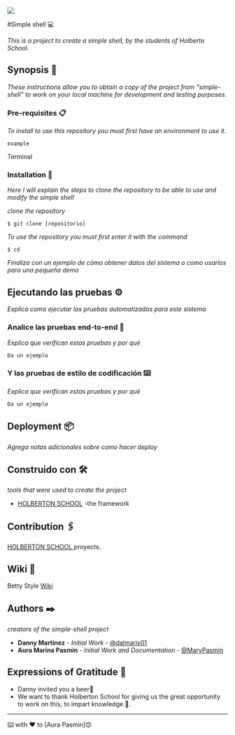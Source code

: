![](https://trinityventures.com/uploads/images/portfolio/_270xAUTO_crop_center-center/Holberton-3.png)

#Simple shell 💻

_This is a project to create a simple shell, by the students of Holberto School._

## Synopsis 🚀

_These instructions allow you to obtain a copy of the project from
"simple-shell" to work on your local machine for development and testing purposes._

### Pre-requisites 📋

_To install to use this repository you must first have an environment to use it._

```
example
```
Terminal

### Installation 🔧

_Here I will explain the steps to clone the repository to be able to use and modify the simple shell_

_clone the repository_

```
$ git clone [repositorio]
```

_To use the repository you must first enter it with the command_

```
$ cd
```

_Finaliza con un ejemplo de cómo obtener datos del sistema o como usarlos para una pequeña demo_

## Ejecutando las pruebas ⚙️

_Explica como ejecutar las pruebas automatizadas para este sistema_

### Analice las pruebas end-to-end 🔩

_Explica que verifican estas pruebas y por qué_

```
Da un ejemplo
```

### Y las pruebas de estilo de codificación ⌨️

_Explica que verifican estas pruebas y por qué_

```
Da un ejemplo
```

## Deployment 📦

_Agrega notas adicionales sobre como hacer deploy_

## Construido con 🛠️

_tools that were used to create the project_

* [HOLBERTON SCHOOL](https://intranet.hbtn.io/concepts/75) -the framework

## Contribution 🖇️

[HOLBERTON SCHOOL ](https://intranet.hbtn.io/projects/235)proyects.

## Wiki 📖

Betty Style [Wiki](https://github.com/holbertonschool/Betty/wiki)

## Authors ✒️

_creators of the simple-shell project_

* **Danny Martinez** - *Initial Work* - [@dalmariv01](https://github.com/danny099)
* **Aura Marina Pasmin** - *Initial Work and Documentation* - [@MaryPasmin](https://github.com/auraPasmin)
 


## Expressions of Gratitude 🎁

* Danny invited you a beer🍺
*  We want to thank Holberton School for giving us the great opportunity to work on this, to impart knowledge.🐙.




---
⌨️ with ❤️ to [Aura Pasmin]😊
